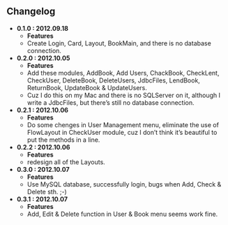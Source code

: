 ## Changelog

- **0.1.0 : 2012.09.18**
	- **Features**
	- Create Login, Card, Layout, BookMain, and there is no database connection.
- **0.2.0 : 2012.10.05**
	- **Features**
	- Add these modules, AddBook, Add Users, ChackBook, CheckLent, CheckUser, DeleteBook, DeleteUsers, JdbcFiles, LendBook, ReturnBook, UpdateBook & UpdateUsers.
	- Cuz I do this on my Mac and there is no SQLServer on it, although I write a JdbcFiles, but there’s still no database connection.
- **0.2.1 : 2012.10.06**
	- **Features**
	- Do some chenges in User Management menu, eliminate the use of FlowLayout in CheckUser module, cuz I don’t think it’s beautiful to put the methods in a line.
- **0.2.2 : 2012.10.06**
	- **Features**
	- redesign all of the Layouts.
- **0.3.0 : 2012.10.07**
	- **Features**
	- Use MySQL database, successfully login, bugs when Add, Check & Delete sth. ;-)
- **0.3.1 : 2012.10.07**
	- **Features**
	- Add, Edit & Delete function in User & Book menu seems work fine.